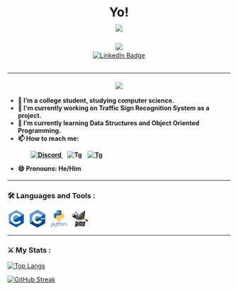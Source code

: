 <h1 align = "center">
Yo!
  <div id = "yo" align = "center">
    <img src="https://cdn.discordapp.com/attachments/1101944447740162058/1106175772995100672/image_2023-05-11_163307959-removebg-preview.png" width="50"/>
  </div>
</h1>  

<div id="header" align="center">
  <img src="https://media.tenor.com/YUzRkMOL-3EAAAAC/programming-computer-frog.gif" width="200"/>
</div>

<div id="badges" align="center">
  <a href = "https://www.linkedin.com/in/aryan-choudhary-a0b442203/">
  <img src="https://img.shields.io/badge/LinkedIn-blue?style=for-the-badge&logo=linkedin&logoColor=white" alt="LinkedIn Badge"/>
  </a>
</div>

<div id="badges2" align="center">
  <img src="https://komarev.com/ghpvc/?username=your-github-username&style=flat-square&color=blue" alt=""/>
</div>


---
<h4>
<div align="center">
  <img src="https://i.pinimg.com/originals/b0/ae/c8/b0aec80310cceb44e136c9dc74e9e435.gif" width="300"/>
</div>

- 🔭 I’m a college student, studying computer science.
- 🔨 I'm currently working on Traffic Sign Recognition System as a project.
- 🌱 I’m currently learning Data Structures and Object Oriented Programming.
- 📫 How to reach me: 
<div id="badges3">
  &nbsp;&nbsp;&nbsp;&nbsp;&nbsp;&nbsp;&nbsp;&nbsp;&nbsp;&nbsp;&nbsp;&nbsp;&nbsp;&nbsp;&nbsp;
  <a href = "https://discordapp.com/users/730667988969193513">
  <img src="https://www.svgrepo.com/show/353655/discord-icon.svg" alt="Discord" width="30"/>
  </a>
  &nbsp;&nbsp;
  <img src="http://www.clipartbest.com/cliparts/9cp/LXG/9cpLXGbgi.png" alt="Tg" width="30"/>
  &nbsp;&nbsp;
  <a href = "https://t.me/aryanc193">
  <img src="https://upload.wikimedia.org/wikipedia/commons/8/82/Telegram_logo.svg" alt="Tg" width="30"/>
  </a>
</div>

- 😄 Pronouns: He/Him
</h4>

---

### :hammer_and_wrench: Languages and Tools :
<div>
  <img src="https://raw.githubusercontent.com/devicons/devicon/1119b9f84c0290e0f0b38982099a2bd027a48bf1/icons/c/c-original.svg" title="C" alt="C" width="40" height="40"/>&nbsp;
  <img src="https://raw.githubusercontent.com/devicons/devicon/1119b9f84c0290e0f0b38982099a2bd027a48bf1/icons/cplusplus/cplusplus-original.svg" title="C++" alt="C++" width="40" height="40"/>&nbsp;
  <img src="https://raw.githubusercontent.com/devicons/devicon/1119b9f84c0290e0f0b38982099a2bd027a48bf1/icons/python/python-original-wordmark.svg" title="Python" alt="Python" width="40" height="40"/>&nbsp;
  <img src="https://raw.githubusercontent.com/devicons/devicon/1119b9f84c0290e0f0b38982099a2bd027a48bf1/icons/gimp/gimp-original-wordmark.svg" title="gimp" alt="gimp" width="40" height="40"/>&nbsp;
</div>

---

### :crossed_swords: My Stats :
[![Top Langs](https://github-readme-stats.vercel.app/api/top-langs/?username=aryanc193&layout=compact&theme=vision-friendly-dark)](https://github.com/anuraghazra/github-readme-stats)

[![GitHub Streak](http://github-readme-streak-stats.herokuapp.com?user=aryanc193&theme=merko&hide_border=true&date_format=M%20j%5B%2C%20Y%5D)](https://git.io/streak-stats)
